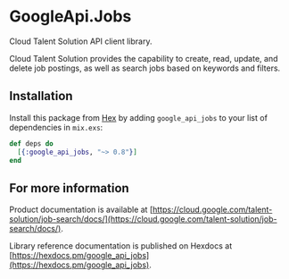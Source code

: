 # GoogleApi.Jobs

Cloud Talent Solution API client library.

Cloud Talent Solution provides the capability to create, read, update, and delete job postings, as well as search jobs based on keywords and filters.


## Installation

Install this package from [Hex](https://hex.pm) by adding
`google_api_jobs` to your list of dependencies in `mix.exs`:

```elixir
def deps do
  [{:google_api_jobs, "~> 0.8"}]
end
```

## For more information

Product documentation is available at [https://cloud.google.com/talent-solution/job-search/docs/](https://cloud.google.com/talent-solution/job-search/docs/).

Library reference documentation is published on Hexdocs at
[https://hexdocs.pm/google_api_jobs](https://hexdocs.pm/google_api_jobs).
